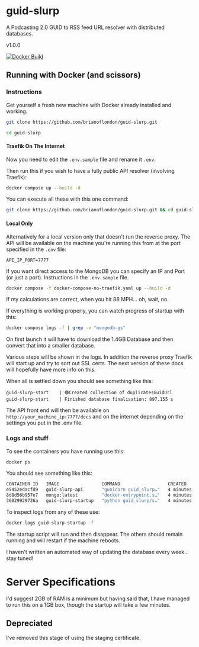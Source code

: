 # guid-slurp
A Podcasting 2.0 GUID to RSS feed URL resolver with distributed databases.

v1.0.0

[![Docker Build](https://img.shields.io/github/workflow/status/brianoflondon/guid-slurp/Build%20Docker%20Images?label=Docker%20Build&logo=docker)](https://github.com/brianoflondon/guid-slurp/actions/workflows/docker_publish.yml)



## Running with Docker (and scissors)

### Instructions

Get yourself a fresh new machine with Docker already installed and working.

```bash
git clone https://github.com/brianoflondon/guid-slurp.git
```

```bash
cd guid-slurp
````

#### Traefik On The Internet

Now you need to edit the `.env.sample` file and rename it `.env`.

Then run this if you wish to have a fully public API resolver (involving Traefik):

```bash
docker compose up --build -d
```

You can execute all these with this one command:

```bash
git clone https://github.com/brianoflondon/guid-slurp.git && cd guid-slurp && docker-compose up --build -d
```

#### Local Only

Alternatively for a local version only that doesn't run the reverse proxy. The API will be available on the machine you're running this from at the port specified in the `.env` file:

`API_IP_PORT=7777`

If you want direct access to the MongoDB you can specify an IP and Port (or just a port). Instructions in the `.env.sample` file.


```bash
docker compose -f docker-compose-no-traefik.yaml up --build -d
```



If my calculations are correct, when you hit 88 MPH... oh, wait, no.

If everything is working properly, you can watch progress of startup with this:

```bash
docker compose logs -f | grep -v "mongodb-gs"
```

On first launch it will have to download the 1.4GB Database and then convert that into a smaller database.

Various steps will be shown in the logs. In addition the reverse proxy Traefik will start up and try to sort out SSL certs. The next version of these docs will hopefully have more info on this.

When all is settled down you should see something like this:

```log
guid-slurp-start    | 🟢Created collection of duplicatesGuidUrl
guid-slurp-start    | Finished database finalisation: 897.155 s
```

The API front end will then be available on `http://your_machine_ip:7777/docs` and on the internet depending on the settings you put in the .env file.


### Logs and stuff

To see the containers you have running use this:

```bash
docker ps
```

You should see something like this:
```bash
CONTAINER ID   IMAGE                COMMAND                  CREATED         STATUS         PORTS                                                    NAMES
e5452edacfd9   guid-slurp-api       "gunicorn guid_slurp…"   4 minutes ago   Up 4 minutes   0.0.0.0:7777->80/tcp, :::7777->80/tcp                    guid-slurp-api
8d8d56b957e7   mongo:latest         "docker-entrypoint.s…"   4 minutes ago   Up 4 minutes   127.0.0.1:27017->27017/tcp, 127.0.1.1:27017->27017/tcp   guid-slurp-mongodb
36029929726a   guid-slurp-startup   "python guid_slurp/s…"   4 minutes ago   Up 4 minutes                                                            guid-slurp-start
```

To inspect logs from any of these use:

```bash
docker logs guid-slurp-startup -f
```

The startup script will run and then disappear. The others should remain running and will restart if the machine reboots.

I haven't written an automated way of updating the database every week... stay tuned!

# Server Specifications

I'd suggest 2GB of RAM is a minimum but having said that, I have managed to run this on a 1GB box, though the startup will take a few minutes.



## Depreciated

I've removed this stage of using the staging certificate.
